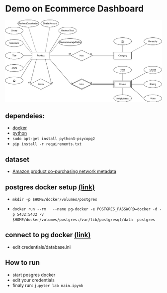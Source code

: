 # Demo on Ecommerce Dashboard 
![schema](doc/schema.png)

## dependeies:
 - [docker](https://www.docker.com/)
 - [python](https://www.python.org/)
 - `sudo apt-get install python3-psycopg2`
 - `pip install -r requirements.txt`

## dataset
 - [Amazon product co-purchasing network metadata](https://snap.stanford.edu/data/amazon-meta.html)

## postgres docker setup [(link)](https://hackernoon.com/dont-install-postgres-docker-pull-postgres-bee20e200198)
 - `mkdir -p $HOME/docker/volumes/postgres`

 - `docker run --rm   --name pg-docker -e POSTGRES_PASSWORD=docker -d -p 5432:5432 -v $HOME/docker/volumes/postgres:/var/lib/postgresql/data  postgres`

## connect to pg docker [(link)](http://www.postgresqltutorial.com/postgresql-python/connect/)
 
 - edit credentials/database.ini

 ## How to run
 - start posgres docker
 - edit your credentials
 - finaly run: `jupyter lab main.ipynb` 